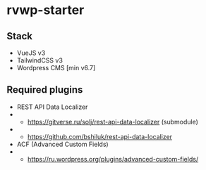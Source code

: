 # rvwp-starter

## Stack
* VueJS v3
* TailwindCSS v3
* Wordpress CMS [min v6.7]

## Required plugins
* REST API Data Localizer
* * https://gitverse.ru/solj/rest-api-data-localizer (submodule)
* * https://github.com/bshiluk/rest-api-data-localizer
* ACF (Advanced Custom Fields)
* * https://ru.wordpress.org/plugins/advanced-custom-fields/